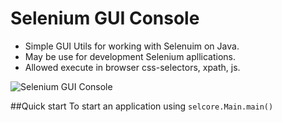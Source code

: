# Selenium GUI Console

- Simple GUI Utils for working with Selenuim on Java. 
- May be use for development Selenium apllications.
- Allowed execute in browser css-selectors, xpath, js.


![Selenium GUI Console](https://cloud.githubusercontent.com/assets/15167659/12861478/e1095e70-cc8d-11e5-9559-4ab9af053530.JPG "Selenium Console")



##Quick start
To start an application using `selcore.Main.main()`


